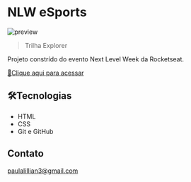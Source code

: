 # NLW eSports 

![preview](./.github/preview.jpg)

>Trilha Explorer

Projeto constrído do evento Next Level Week da Rocketseat.

[🔗Clique aqui para acessar](https://lillip3.github.io/Nlw-Rocketseat/)

## 🛠Tecnologias

- HTML
- CSS
- Git e GitHub

## Contato

paulalillian3@gmail.com